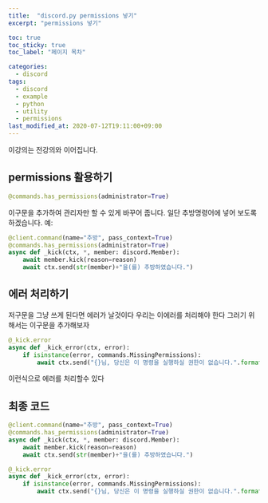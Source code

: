 ```yaml
---
title:  "discord.py permissions 넣기"
excerpt: "permissions 넣기"

toc: true
toc_sticky: true
toc_label: "페이지 목차"

categories:
  - discord
tags:
  - discord
  - example
  - python
  - utility
  - permissions
last_modified_at: 2020-07-12T19:11:00+09:00
---
```


이강의는 전강의와 이어집니다.

## permissions 활용하기
```py
@commands.has_permissions(administrator=True)
```
이구문을 추가하여 관리자만 할 수 있게 바꾸어 줍니다.
일단 추방명령어에 넣어 보도록 하겠습니다.
예:
```py
@client.command(name="추방", pass_context=True)
@commands.has_permissions(administrator=True)
async def _kick(ctx, *, member: discord.Member):
    await member.kick(reason=reason)
    await ctx.send(str(member)+"을(를) 추방하였습니다.")
```

## 에러 처리하기
저구문을 그냥 쓰게 된다면 에러가 날것이다 우리는 이에러를 처리해야 한다
그러기 위해서는 이구문을 추가해보자

```py
@_kick.error
async def _kick_error(ctx, error):
    if isinstance(error, commands.MissingPermissions):
        await ctx.send("{}님, 당신은 이 명령을 실행하실 권한이 없습니다.".format(ctx.message.author))
```
이런식으로 에러를 처리할수 있다

## 최종 코드
```py
@client.command(name="추방", pass_context=True)
@commands.has_permissions(administrator=True)
async def _kick(ctx, *, member: discord.Member):
    await member.kick(reason=reason)
    await ctx.send(str(member)+"을(를) 추방하였습니다.")

@_kick.error
async def _kick_error(ctx, error):
    if isinstance(error, commands.MissingPermissions):
        await ctx.send("{}님, 당신은 이 명령을 실행하실 권한이 없습니다.".format(ctx.message.author))
```